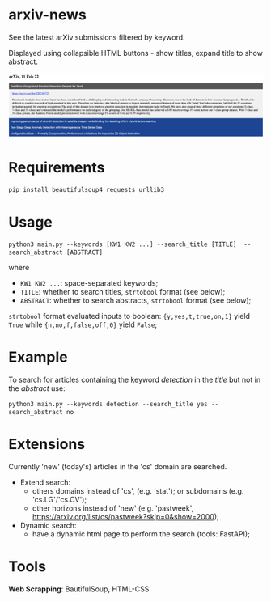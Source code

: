 # arxiv-news
See the latest arXiv submissions filtered by keyword. 

Displayed using collapsible HTML buttons - show titles, expand title to show abstract.

![Alt text](screen.png)

# Requirements
```
pip install beautifulsoup4 requests urllib3
```

# Usage
```
python3 main.py --keywords [KW1 KW2 ...] --search_title [TITLE]  --search_abstract [ABSTRACT]
```
where
- `KW1 KW2 ...`: space-separated keywords;
- `TITLE`: whether to search titles, `strtobool` format (see below);
- `ABSTRACT`: whether to search abstracts, `strtobool` format (see below);

`strtobool` format evaluated inputs to boolean: `{y,yes,t,true,on,1}` yield `True` while `{n,no,f,false,off,0}` yield `False`;

# Example
To search for articles containing the keyword *detection* in the *title* but not in the *abstract* use:
```
python3 main.py --keywords detection --search_title yes --search_abstract no
```

# Extensions
Currently 'new' (today's) articles in the 'cs' domain are searched. 

- Extend search:
  - others domains instead of 'cs', (e.g. 'stat'); or subdomains (e.g. 'cs.LG'/'cs.CV');
  - other horizons instead of 'new' (e.g. 'pastweek', https://arxiv.org/list/cs/pastweek?skip=0&show=2000);
- Dynamic search:
  - have a dynamic html page to perform the search (tools: FastAPI);

# Tools
**Web Scrapping**: BautifulSoup, HTML-CSS
